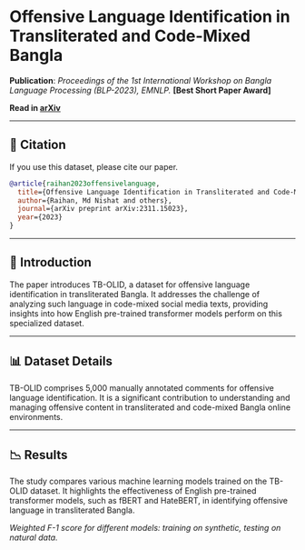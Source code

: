 # Offensive Language Identification in Transliterated and Code-Mixed Bangla

**Publication**: *Proceedings of the 1st International Workshop on Bangla Language Processing (BLP-2023), EMNLP.*
**[Best Short Paper Award]**

**Read in [arXiv](https://arxiv.org/pdf/2311.15023.pdf)** 

---

## 📝 Citation

If you use this dataset, please cite our paper.

```bibtex
@article{raihan2023offensivelanguage,
  title={Offensive Language Identification in Transliterated and Code-Mixed Bangla},
  author={Raihan, Md Nishat and others},
  journal={arXiv preprint arXiv:2311.15023},
  year={2023}
}
```
---



## 📖 Introduction

The paper introduces TB-OLID, a dataset for offensive language identification in transliterated Bangla. It addresses the challenge of analyzing such language in code-mixed social media texts, providing insights into how English pre-trained transformer models perform on this specialized dataset.



---

## 📊 Dataset Details

TB-OLID comprises 5,000 manually annotated comments for offensive language identification. It is a significant contribution to understanding and managing offensive content in transliterated and code-mixed Bangla online environments.

---


## 📉 Results

The study compares various machine learning models trained on the TB-OLID dataset. It highlights the effectiveness of English pre-trained transformer models, such as fBERT and HateBERT, in identifying offensive language in transliterated Bangla.

*Weighted F-1 score for different models: training on synthetic, testing on natural data.*
